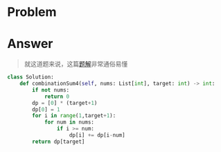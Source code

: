 # Problem
# Answer
> 就这道题来说，这篇[题解](https://leetcode.cn/problems/combination-sum-iv/solution/dong-tai-gui-hua-pa-lou-ti-wen-ti-labuladongdong-g/)非常通俗易懂
```python
class Solution:
    def combinationSum4(self, nums: List[int], target: int) -> int:
        if not nums:
            return 0
        dp = [0] * (target+1)
        dp[0] = 1
        for i in range(1,target+1):
            for num in nums:
                if i >= num:
                    dp[i] += dp[i-num]
        return dp[target]
```